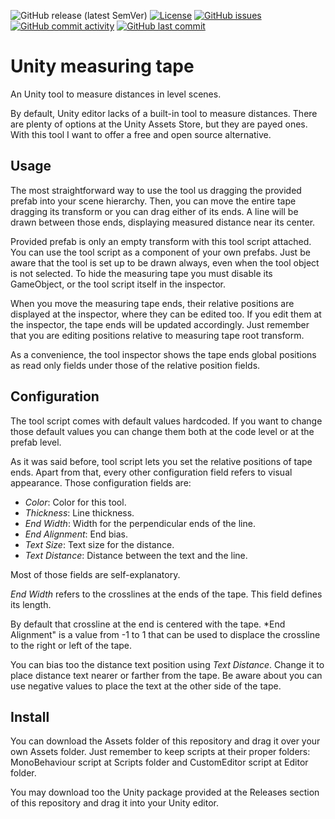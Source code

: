 ![GitHub release (latest SemVer)](https://img.shields.io/github/v/release/dante-signal31/Unity-Measuring-Tape)
[![License](https://img.shields.io/badge/License-BSD%203--Clause-blue.svg)](https://opensource.org/licenses/BSD-3-Clause)
[![GitHub issues](https://img.shields.io/github/issues/dante-signal31/rpmsign)](https://github.com/dante-signal31/Unity-Measuring-Tape/issues)
[![GitHub commit activity](https://img.shields.io/github/commit-activity/y/dante-signal31/rpmsign)](https://github.com/dante-signal31/Unity-Measuring-Tape/commits/main)
[![GitHub last commit](https://img.shields.io/github/last-commit/dante-signal31/rpmsign)](https://github.com/dante-signal31/Unity-Measuring-Tape/commits/main)

# Unity measuring tape

An Unity tool to measure distances in level scenes.

By default, Unity editor lacks of a built-in tool to measure distances. There are 
plenty of options at the Unity Assets Store, but they are payed ones. With this
tool I want to offer a free and open source alternative. 

## Usage

The most straightforward way to use the tool us dragging the provided prefab into
your scene hierarchy. Then, you can move the entire tape dragging its transform or 
you can drag either of its ends. A line will be drawn between those ends, displaying
measured distance near its center.

Provided prefab is only an empty transform with this tool script attached. You
can use the tool script as a component of your own prefabs. Just be aware that 
the tool is set up to be drawn always, even when the tool object is not selected. 
To hide the measuring tape you must disable its GameObject, or the tool script 
itself in the inspector.

When you move the measuring tape ends, their relative positions are displayed at 
the inspector, where they can be edited too. If you edit them at the inspector, 
the tape ends will be updated accordingly. Just remember that you are editing 
positions relative to measuring tape root transform.

As a convenience, the tool inspector shows the tape ends global positions as 
read only fields under those of the relative position fields.

## Configuration

The tool script comes with default values hardcoded. If you want to change 
those default values you can change them both at the code level or at the 
prefab level.

As it was said before, tool script lets you set the relative positions of
tape ends. Apart from that, every other configuration field refers to visual
appearance. Those configuration fields are:

* *Color*: Color for this tool.
* *Thickness*: Line thickness.
* *End Width*: Width for the perpendicular ends of the line.
* *End Alignment*: End bias.
* *Text Size*: Text size for the distance.
* *Text Distance*: Distance between the text and the line.

Most of those fields are self-explanatory. 

*End Width* refers to the crosslines at the ends of the tape. This field defines
its length. 

By default that crossline at the end is centered with the tape. *End Alignment" is 
a value from -1 to 1 that can be used to displace the crossline to the right or left
of the tape.

You can bias too the distance text position using *Text Distance*. Change it to
place distance text nearer or farther from the tape. Be aware about you can use
negative values to place the text at the other side of the tape.

## Install

You can download the Assets folder of this repository and drag it over your own
Assets folder. Just remember to keep scripts at their proper folders: MonoBehaviour
script at Scripts folder and CustomEditor script at Editor folder.

You may download too the Unity package provided at the Releases section of this 
repository and drag it into your Unity editor.
  

